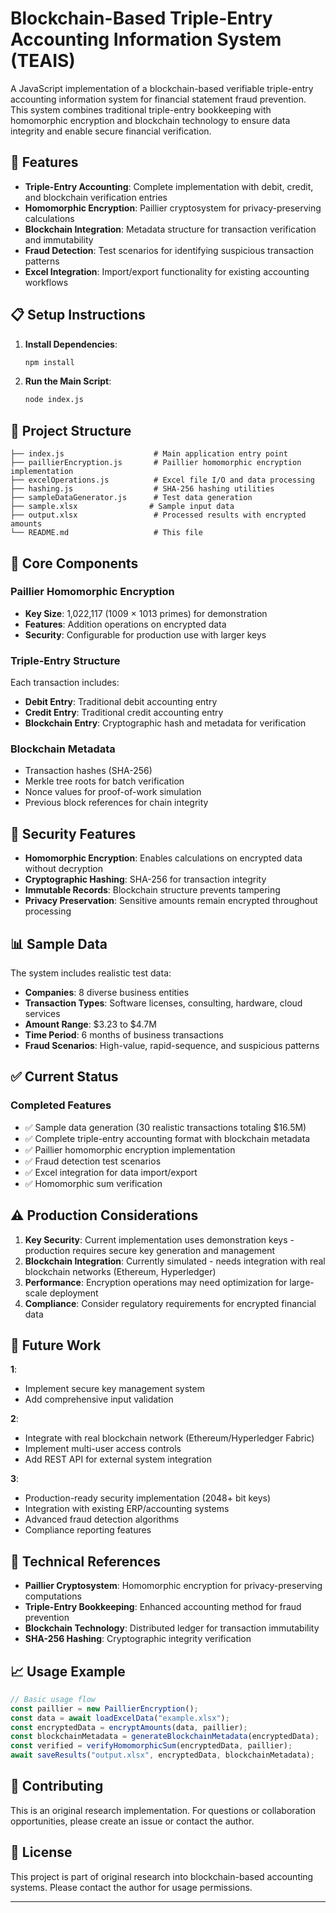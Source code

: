 # Blockchain-Based Triple-Entry Accounting Information System (TEAIS)

A JavaScript implementation of a blockchain-based verifiable triple-entry accounting information system for financial statement fraud prevention. This system combines traditional triple-entry bookkeeping with homomorphic encryption and blockchain technology to ensure data integrity and enable secure financial verification.

## 🚀 Features

- **Triple-Entry Accounting**: Complete implementation with debit, credit, and blockchain verification entries
- **Homomorphic Encryption**: Paillier cryptosystem for privacy-preserving calculations
- **Blockchain Integration**: Metadata structure for transaction verification and immutability
- **Fraud Detection**: Test scenarios for identifying suspicious transaction patterns
- **Excel Integration**: Import/export functionality for existing accounting workflows

## 📋 Setup Instructions

1. **Install Dependencies**:

   ```sh
   npm install
   ```

2. **Run the Main Script**:
   ```sh
   node index.js
   ```

## 📁 Project Structure

```
├── index.js                    # Main application entry point
├── paillierEncryption.js       # Paillier homomorphic encryption implementation
├── excelOperations.js          # Excel file I/O and data processing
├── hashing.js                  # SHA-256 hashing utilities
├── sampleDataGenerator.js      # Test data generation
├── sample.xlsx                # Sample input data
├── output.xlsx                 # Processed results with encrypted amounts
└── README.md                   # This file
```

## 🔧 Core Components

### Paillier Homomorphic Encryption

- **Key Size**: 1,022,117 (1009 × 1013 primes) for demonstration
- **Features**: Addition operations on encrypted data
- **Security**: Configurable for production use with larger keys

### Triple-Entry Structure

Each transaction includes:

- **Debit Entry**: Traditional debit accounting entry
- **Credit Entry**: Traditional credit accounting entry
- **Blockchain Entry**: Cryptographic hash and metadata for verification

### Blockchain Metadata

- Transaction hashes (SHA-256)
- Merkle tree roots for batch verification
- Nonce values for proof-of-work simulation
- Previous block references for chain integrity

## 🔐 Security Features

- **Homomorphic Encryption**: Enables calculations on encrypted data without decryption
- **Cryptographic Hashing**: SHA-256 for transaction integrity
- **Immutable Records**: Blockchain structure prevents tampering
- **Privacy Preservation**: Sensitive amounts remain encrypted throughout processing

## 📊 Sample Data

The system includes realistic test data:

- **Companies**: 8 diverse business entities
- **Transaction Types**: Software licenses, consulting, hardware, cloud services
- **Amount Range**: $3.23 to $4.7M
- **Time Period**: 6 months of business transactions
- **Fraud Scenarios**: High-value, rapid-sequence, and suspicious patterns

## ✅ Current Status

### Completed Features

- ✅ Sample data generation (30 realistic transactions totaling $16.5M)
- ✅ Complete triple-entry accounting format with blockchain metadata
- ✅ Paillier homomorphic encryption implementation
- ✅ Fraud detection test scenarios
- ✅ Excel integration for data import/export
- ✅ Homomorphic sum verification

## ⚠️ Production Considerations

1. **Key Security**: Current implementation uses demonstration keys - production requires secure key generation and management
2. **Blockchain Integration**: Currently simulated - needs integration with real blockchain networks (Ethereum, Hyperledger)
3. **Performance**: Encryption operations may need optimization for large-scale deployment
4. **Compliance**: Consider regulatory requirements for encrypted financial data

## 🚀 Future Work

**1**:

- Implement secure key management system
- Add comprehensive input validation

**2**:

- Integrate with real blockchain network (Ethereum/Hyperledger Fabric)
- Implement multi-user access controls
- Add REST API for external system integration

**3**:

- Production-ready security implementation (2048+ bit keys)
- Integration with existing ERP/accounting systems
- Advanced fraud detection algorithms
- Compliance reporting features

## 🔗 Technical References

- **Paillier Cryptosystem**: Homomorphic encryption for privacy-preserving computations
- **Triple-Entry Bookkeeping**: Enhanced accounting method for fraud prevention
- **Blockchain Technology**: Distributed ledger for transaction immutability
- **SHA-256 Hashing**: Cryptographic integrity verification

## 📈 Usage Example

```javascript
// Basic usage flow
const paillier = new PaillierEncryption();
const data = await loadExcelData("example.xlsx");
const encryptedData = encryptAmounts(data, paillier);
const blockchainMetadata = generateBlockchainMetadata(encryptedData);
const verified = verifyHomomorphicSum(encryptedData, paillier);
await saveResults("output.xlsx", encryptedData, blockchainMetadata);
```

## 📝 Contributing

This is an original research implementation. For questions or collaboration opportunities, please create an issue or contact the author.

## 📄 License

This project is part of original research into blockchain-based accounting systems. Please contact the author for usage permissions.

---